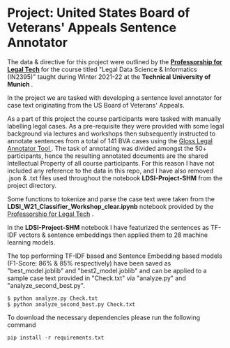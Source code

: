 # Project: United States Board of Veterans' Appeals Sentence Annotator

The data & directive for this project were outlined by the <b> <a href= "https://www.in.tum.de/legaltech/home/"> Professorship for Legal Tech</a> </b> for the course titled "Legal Data Science & Informatics (IN2395)" taught during Winter 2021-22 at the <b> Technical University of Munich </b>. 

In the project we are tasked with developing a sentence level annotator for case text originating from the US Board of Veterans' Appeals. 

As a part of this project the course participants were tasked with manually labelling legal cases. As a pre-requisite they were provided with some legal background via lectures and workshops then subsequently instructed to annotate sentences from a total of 141 BVA cases using the <a href="https://gloss2.savelka.net/"> Gloss Legal Annotator Tool </a>. The task of annotating was divided amongst the 50+ participants, hence the resulting annotated documents are the shared Intellectual Property of all course participants. For this reason I have not included any reference to the data in this repo, and I have also removed .json & .txt files used throughout the notebook <b>LDSI-Project-SHM</b> from the project directory.

Some functions to tokenize and parse the case text were taken from the <b>LDSI_W21_Classifier_Workshop_clear.ipynb</b> notebook provided by the <a href= "https://www.in.tum.de/legaltech/home/"> Professorship for Legal Tech</a> </b>.

In the <b>LDSI-Project-SHM</b> notebook I have featurized the sentences as TF-IDF vectors & sentence embeddings then applied them to 28 machine learning models.

The top performing TF-IDF based and Sentence Embedding based models (F1-Score: 86% & 85% respectively) have been saved as "best_model.joblib" and "best2_model.joblib" and can be applied to a sample case text provided in "Check.txt" via "analyze.py" and "analyze_second_best.py".

```
$ python analyze.py Check.txt
$ python analyze_second_best.py Check.txt
```

To download the necessary dependencies please run the following command
```
pip install -r requirements.txt
```


